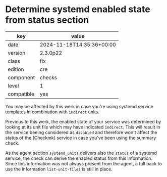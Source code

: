 [//]: # (werk v2)
# Determine systemd enabled state from status section

key        | value
---------- | ---
date       | 2024-11-18T14:35:36+00:00
version    | 2.3.0p22
class      | fix
edition    | cre
component  | checks
level      | 1
compatible | yes

You may be affected by this werk in case you're using systemd service templates in combination with `indirect` units.

Previous to this werk, the enabled state of your service was determined by looking at its unit file which may have indicated `indirect`.
This will result in the service beeing considered as `disabled` and therefore won't affect the status of the (Checkmk) service in case you've been using the summary check.

As the agent section `systemd_units` delivers also the `status` of a systemd service, the check can derive the enabled status from this information.
Since this information was not always present from the agent, a fall back to use the information `list-unit-files` is still in place.
